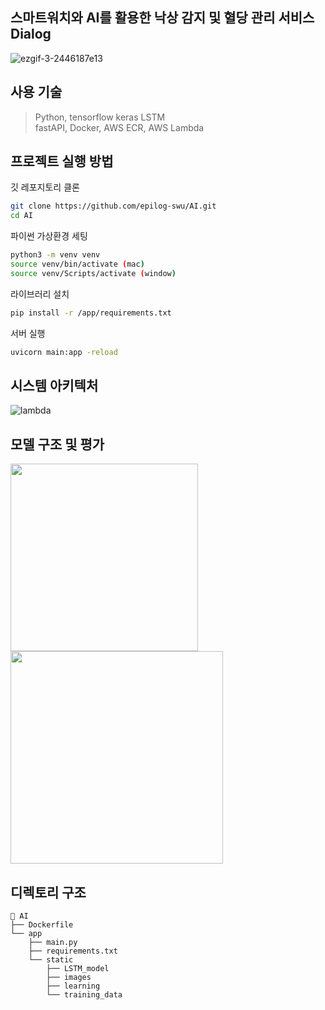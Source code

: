 ## 스마트워치와 AI를 활용한 낙상 감지 및 혈당 관리 서비스 Dialog
![ezgif-3-2446187e13](https://github.com/user-attachments/assets/7f6bb330-65dd-41ef-8882-7edb91489c0e)

## 사용 기술
> Python, tensorflow keras LSTM <br/>
> fastAPI, Docker, AWS ECR, AWS Lambda

## 프로젝트 실행 방법
깃 레포지토리 클론
```bash
git clone https://github.com/epilog-swu/AI.git
cd AI
```
파이썬 가상환경 세팅
```bash
python3 -m venv venv
source venv/bin/activate (mac) 
source venv/Scripts/activate (window)
```
라이브러리 설치
```bash
pip install -r /app/requirements.txt
```
서버 실행
```bash
uvicorn main:app -reload
```

## 시스템 아키텍처
![lambda](https://github.com/user-attachments/assets/3a13b67d-7992-4fb5-a415-8e72a977b223)

## 모델 구조 및 평가
<img src="https://github.com/user-attachments/assets/77049221-6b01-493e-a230-af659312aa99" height="300px" alert="모델 정보"> <img src="https://github.com/user-attachments/assets/2cb534b8-56c3-4420-bc2a-5f35640ed1f6" height="340px" /> </img>


## 디렉토리 구조
```
📁 AI
├── Dockerfile
└── app
    ├── main.py
    ├── requirements.txt
    └── static
        ├── LSTM_model
        ├── images
        ├── learning
        └── training_data
```
